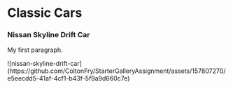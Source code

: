 <!DOCTYPE html>
<h1>Classic Cars</h1>
<html>
  <body>
  	<h3>Nissan Skyline Drift Car</h3>
  	<p>My first paragraph.</p>
  </body>
</html>
![nissan-skyline-drift-car](https://github.com/ColtonFry/StarterGalleryAssignment/assets/157807270/e5eecdd5-41af-4cf1-b43f-5f9a9d660c7e)
